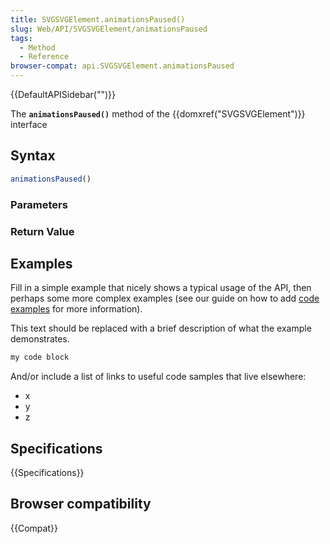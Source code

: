 ```yaml
---
title: SVGSVGElement.animationsPaused()
slug: Web/API/SVGSVGElement/animationsPaused
tags:
  - Method
  - Reference
browser-compat: api.SVGSVGElement.animationsPaused
---
```

{{DefaultAPISidebar("")}}

The **`animationsPaused()`** method of the {{domxref("SVGSVGElement")}} interface 

## Syntax

```js
animationsPaused()
```

### Parameters



### Return Value



## Examples

Fill in a simple example that nicely shows a typical usage of the API, then perhaps some more complex examples (see our guide on how to add [code examples](/en-US/docs/MDN/Contribute/Structures/Code_examples) for more information).

This text should be replaced with a brief description of what the example demonstrates.

```js
my code block
```

And/or include a list of links to useful code samples that live elsewhere:

*   x
*   y
*   z

## Specifications

{{Specifications}}

## Browser compatibility

{{Compat}}


